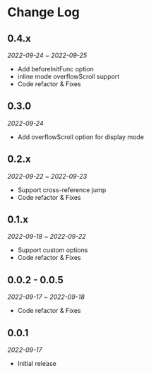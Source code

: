 # Change Log

## 0.4.x

*2022-09-24* ~ *2022-09-25*

- Add beforeInitFunc option
- inline mode overflowScroll support
- Code refactor & Fixes

## 0.3.0

*2022-09-24*

- Add overflowScroll option for display mode

## 0.2.x

*2022-09-22* ~ *2022-09-23*

- Support cross-reference jump
- Code refactor & Fixes

## 0.1.x

*2022-09-18* ~ *2022-09-22*

- Support custom options
- Code refactor & Fixes

## 0.0.2 - 0.0.5

*2022-09-17* ~ *2022-09-18*

- Code refactor & Fixes

## 0.0.1

*2022-09-17*

- Initial release
